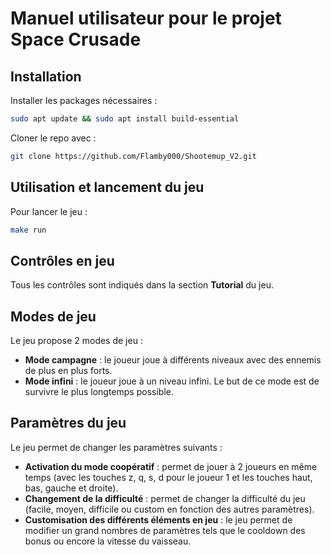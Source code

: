 # Manuel utilisateur pour le projet **Space Crusade**

## Installation

Installer les packages nécessaires :
```sh 
sudo apt update && sudo apt install build-essential
```

Cloner le repo avec : 
```sh 
git clone https://github.com/Flamby000/Shootemup_V2.git
```

## Utilisation et lancement du jeu

Pour lancer le jeu :

```sh
make run
```

## Contrôles en jeu

Tous les contrôles sont indiqués dans la section **Tutorial** du jeu.

## Modes de jeu

Le jeu propose 2 modes de jeu :

- **Mode campagne** : le joueur joue à différents niveaux avec des ennemis de plus en plus forts.
- **Mode infini** : le joueur joue à un niveau infini. Le but de ce mode est de survivre le plus longtemps possible.

## Paramètres du jeu

Le jeu permet de changer les paramètres suivants :

- **Activation du mode coopératif** : permet de jouer à 2 joueurs en même temps (avec les touches z, q, s, d pour le joueur 1 et les touches haut, bas, gauche et droite).
- **Changement de la difficulté** : permet de changer la difficulté du jeu (facile, moyen, difficile ou custom en fonction des autres paramètres).
- **Customisation des différents éléments en jeu** : le jeu permet de modifier un grand nombres de paramètres tels que le cooldown des bonus ou encore la vitesse du vaisseau.
